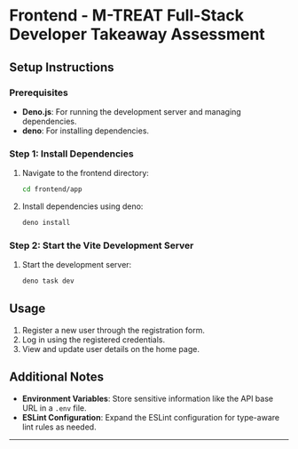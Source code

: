 # Frontend - M-TREAT Full-Stack Developer Takeaway Assessment

## Setup Instructions

### Prerequisites

-   **Deno.js**: For running the development server and managing dependencies.
-   **deno**: For installing dependencies.

### Step 1: Install Dependencies

1. Navigate to the frontend directory:

    ```sh
    cd frontend/app
    ```

2. Install dependencies using deno:
    ```sh
    deno install
    ```

### Step 2: Start the Vite Development Server

1. Start the development server:
    ```sh
    deno task dev
    ```

## Usage

1. Register a new user through the registration form.
2. Log in using the registered credentials.
3. View and update user details on the home page.

## Additional Notes

-   **Environment Variables**: Store sensitive information like the API base URL in a `.env` file.
-   **ESLint Configuration**: Expand the ESLint configuration for type-aware lint rules as needed.

---
